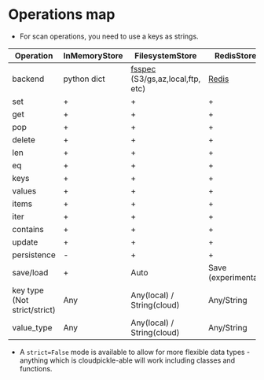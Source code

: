 # Operations map

* For scan operations, you need to use a keys as strings.

| Operation                    | InMemoryStore | FilesystemStore                                                                                                      | RedisStore                                 | LmdbStore                                           | PysosStore                                  | ShelveStore                                             | DynamoDBStore                                    | FireStoreStore                                              | CosmosDBStore                                                                                          | MongoDBStore                            | SafetensorsStore                                          | ModalStore                 |
|------------------------------|---------------|----------------------------------------------------------------------------------------------------------------------|--------------------------------------------|-----------------------------------------------------|---------------------------------------------|---------------------------------------------------------|--------------------------------------------------|-------------------------------------------------------------|--------------------------------------------------------------------------------------------------------|-----------------------------------------|-----------------------------------------------------------|----------------------------|
| backend                      | python dict   | [fsspec](https://filesystem-spec.readthedocs.io/en/latest/features.html#key-value-stores) (S3/gs,az,local,ftp, etc)  | [Redis](https://github.com/redis/redis-py) | [Lmdb](https://github.com/Dobatymo/lmdb-python-dbm) | [Pysos](https://github.com/dagnelies/pysos) | [Shelve](https://docs.python.org/3/library/shelve.html) | [AWS DynamoDB](https://aws.amazon.com/dynamodb/) | [GCP Firestore](https://firebase.google.com/docs/firestore) | [Azure Cosmos DB](https://www.google.com/search?client=safari&rls=en&q=Azure+Cosmos&ie=UTF-8&oe=UTF-8) | [MongoDB](https://www.mongodb.com/home) | [safetensors](https://github.com/huggingface/safetensors) | [modal](https://modal.com) |
| set                          | +             | +                                                                                                                    | +                                          | +                                                   | +                                           | +                                                       | +                                                | +                                                           | +                                                                                                      | +                                       | -                                                         | +                          | 
| get                          | +             | +                                                                                                                    | +                                          | +                                                   | +                                           | +                                                       | +                                                | +                                                           | +                                                                                                      | +                                       | +                                                         | +                          |
| pop                          | +             | +                                                                                                                    | +                                          | +                                                   | +                                           | +                                                       | +                                                | +                                                           | +                                                                                                      | +                                       | -                                                         | +                          |
| delete                       | +             | +                                                                                                                    | +                                          | +                                                   | +                                           | +                                                       | +                                                | +                                                           | +                                                                                                      | +                                       | -                                                         | +                          |
| len                          | +             | +                                                                                                                    | +                                          | +                                                   | +                                           | +                                                       | +                                                | +                                                           | +                                                                                                      | +                                       | +                                                         | +                          |
| eq                           | +             | +                                                                                                                    | +                                          | +                                                   | +                                           | +                                                       | +                                                | +                                                           | +                                                                                                      | +                                       | -                                                         | +                          |
| keys                         | +             | +                                                                                                                    | +                                          | +                                                   | +                                           | +                                                       | +                                                | +                                                           | +                                                                                                      | +                                       | +                                                         | +                          |
| values                       | +             | +                                                                                                                    | +                                          | +                                                   | +                                           | +                                                       | +                                                | +                                                           | +                                                                                                      | +                                       | +                                                         | +                          |
| items                        | +             | +                                                                                                                    | +                                          | +                                                   | +                                           | +                                                       | +                                                | +                                                           | +                                                                                                      | +                                       | +                                                         | +                          |
| iter                         | +             | +                                                                                                                    | +                                          | +                                                   | +                                           | +                                                       | +                                                | +                                                           | +                                                                                                      | +                                       | +                                                         | +                          |
| contains                     | +             | +                                                                                                                    | +                                          | +                                                   | +                                           | +                                                       | +                                                | +                                                           | +                                                                                                      | +                                       | +                                                         | +                          |
| update                       | +             | +                                                                                                                    | +                                          | +                                                   | +                                           | +                                                       | +                                                | +                                                           | +                                                                                                      | +                                       | -                                                         | +                          |
| persistence                  | -             | +                                                                                                                    | +                                          | +                                                   | +                                           | +                                                       | +                                                | +                                                           | +                                                                                                      | +                                       | +                                                         | -                          |
| save/load                    | +             | Auto                                                                                                                 | Save (experimental)                        | +                                                   | +                                           | +                                                       | Serverless                                       | Serverless                                                  | Serverless                                                                                             | + (strict)                              | +                                                         | -                          |
| key type (Not strict/strict) | Any           | Any(local) / String(cloud)                                                                                           | Any/String                                 | Any                                                 | Any                                         | Any                                                     | String                                           | Any/String                                                  | String                                                                                                 | String                                  | String                                                    | Any                        |
| value_type                   | Any           | Any(local) / String(cloud)                                                                                           | Any/String                                 | Any                                                 | Any                                         | Any                                                     | Jsonable                                         | Any                                                         | Any                                                                                                    | Any/Dict[str,Any]                       | Tensors                                                   | Any                        |

* A `strict=False` mode is available to allow for more flexible data types - anything which is cloudpickle-able will
  work including classes and functions.
